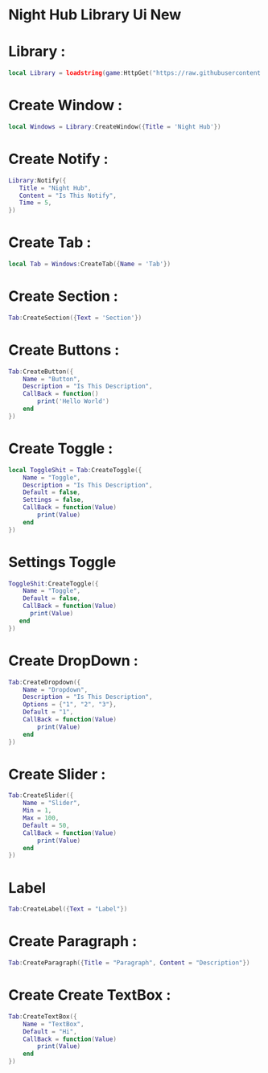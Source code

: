 # Night Hub Library Ui New

# Library :
```lua
local Library = loadstring(game:HttpGet("https://raw.githubusercontent.com/SourceFullNightHub/ewihwg/main/l"))()
```

# Create Window :
```lua
local Windows = Library:CreateWindow({Title = 'Night Hub'})
```
# Create Notify :
```lua
Library:Notify({
   Title = "Night Hub",
   Content = "Is This Notify",
   Time = 5,
}) 
```

# Create Tab :
```lua
local Tab = Windows:CreateTab({Name = 'Tab'})
```

# Create Section :
```lua
Tab:CreateSection({Text = 'Section'})
```

# Create Buttons :
```lua
Tab:CreateButton({
    Name = "Button",
    Description = "Is This Description",
    CallBack = function()
        print('Hello World')
    end
})
```

# Create Toggle :
```lua
local ToggleShit = Tab:CreateToggle({
    Name = "Toggle",
    Description = "Is This Description",
    Default = false,
    Settings = false,
    CallBack = function(Value)
        print(Value)
    end
})
```

# Settings Toggle
```lua
ToggleShit:CreateToggle({
    Name = "Toggle",
    Default = false,
    CallBack = function(Value)
      print(Value)
   end
})
```
# Create DropDown :
```lua
Tab:CreateDropdown({
    Name = "Dropdown",
    Description = "Is This Description",
    Options = {"1", "2", "3"},
    Default = "1",
    CallBack = function(Value)
        print(Value)
    end
})
```

# Create Slider :
```lua
Tab:CreateSlider({
    Name = "Slider",
    Min = 1,
    Max = 100,
    Default = 50,
    CallBack = function(Value)
        print(Value)
    end
})
```
# Label
```lua
Tab:CreateLabel({Text = "Label"})
```

# Create Paragraph :
```lua
Tab:CreateParagraph({Title = "Paragraph", Content = "Description"})
```

# Create Create TextBox :
```lua
Tab:CreateTextBox({
    Name = "TextBox",
    Default = "Hi",
    CallBack = function(Value)
        print(Value)
    end
})
```
